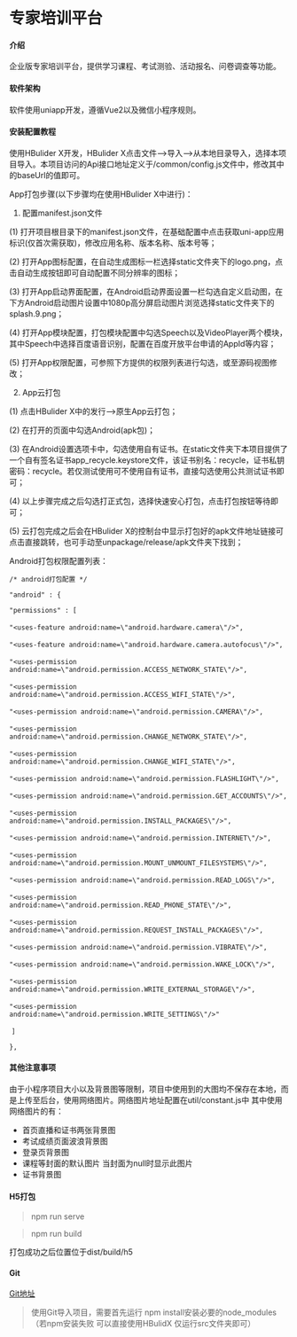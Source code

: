 # 专家培训平台

#### 介绍
企业版专家培训平台，提供学习课程、考试测验、活动报名、问卷调查等功能。

#### 软件架构
软件使用uniapp开发，遵循Vue2以及微信小程序规则。


#### 安装配置教程

使用HBulider X开发，HBulider X点击文件-->导入-->从本地目录导入，选择本项目导入。本项目访问的Api接口地址定义于/common/config.js文件中，修改其中的baseUrl的值即可。

App打包步骤(以下步骤均在使用HBulider X中进行)：

1.  配置manifest.json文件

(1) 打开项目根目录下的manifest.json文件，在基础配置中点击获取uni-app应用标识(仅首次需获取)，修改应用名称、版本名称、版本号等；

(2) 打开App图标配置，在自动生成图标一栏选择static文件夹下的logo.png，点击自动生成按钮即可自动配置不同分辨率的图标；

(3) 打开App启动界面配置，在Android启动界面设置一栏勾选自定义启动图，在下方Android启动图片设置中1080p高分屏启动图片浏览选择static文件夹下的splash.9.png；

(4) 打开App模块配置，打包模块配置中勾选Speech以及VideoPlayer两个模块，其中Speech中选择百度语音识别，配置在百度开放平台申请的AppId等内容；

(5) 打开App权限配置，可参照下方提供的权限列表进行勾选，或至源码视图修改；

2. App云打包

(1) 点击HBulider X中的发行-->原生App云打包；

(2) 在打开的页面中勾选Android(apk包)；

(3) 在Android设置选项卡中，勾选使用自有证书。在static文件夹下本项目提供了一个自有签名证书app_recycle.keystore文件，该证书别名：recycle，证书私钥密码：recycle。若仅测试使用可不使用自有证书，直接勾选使用公共测试证书即可；

(4) 以上步骤完成之后勾选打正式包，选择快速安心打包，点击打包按钮等待即可；

(5) 云打包完成之后会在HBulider X的控制台中显示打包好的apk文件地址链接可点击直接跳转，也可手动至unpackage/release/apk文件夹下找到；

 

Android打包权限配置列表：

`/* android打包配置 */`

`"android" : {`

  `"permissions" : [`

​     `"<uses-feature android:name=\"android.hardware.camera\"/>",`

​     `"<uses-feature android:name=\"android.hardware.camera.autofocus\"/>",`

​     `"<uses-permission android:name=\"android.permission.ACCESS_NETWORK_STATE\"/>",`

​     `"<uses-permission android:name=\"android.permission.ACCESS_WIFI_STATE\"/>",`

​     `"<uses-permission android:name=\"android.permission.CAMERA\"/>",`

​     `"<uses-permission android:name=\"android.permission.CHANGE_NETWORK_STATE\"/>",`

​     `"<uses-permission android:name=\"android.permission.CHANGE_WIFI_STATE\"/>",`

​     `"<uses-permission android:name=\"android.permission.FLASHLIGHT\"/>",`

​     `"<uses-permission android:name=\"android.permission.GET_ACCOUNTS\"/>",`

​     `"<uses-permission android:name=\"android.permission.INSTALL_PACKAGES\"/>",`

​     `"<uses-permission android:name=\"android.permission.INTERNET\"/>",`

​     `"<uses-permission android:name=\"android.permission.MOUNT_UNMOUNT_FILESYSTEMS\"/>",`

​     `"<uses-permission android:name=\"android.permission.READ_LOGS\"/>",`

​     `"<uses-permission android:name=\"android.permission.READ_PHONE_STATE\"/>",`

​     `"<uses-permission android:name=\"android.permission.REQUEST_INSTALL_PACKAGES\"/>",`

​     `"<uses-permission android:name=\"android.permission.VIBRATE\"/>",`

​     `"<uses-permission android:name=\"android.permission.WAKE_LOCK\"/>",`

​     `"<uses-permission android:name=\"android.permission.WRITE_EXTERNAL_STORAGE\"/>",`

​     `"<uses-permission android:name=\"android.permission.WRITE_SETTINGS\"/>"`

​      `]`

 `},`
 
 
#### 其他注意事项

由于小程序项目大小以及背景图等限制，项目中使用到的大图均不保存在本地，而是上传至后台，使用网络图片。网络图片地址配置在util/constant.js中
其中使用网络图片的有：
 
- 首页直播和证书两张背景图
- 考试成绩页面波浪背景图
- 登录页背景图 
- 课程等封面的默认图片 当封面为null时显示此图片
- 证书背景图


#### H5打包
> npm run serve

> npm run build

打包成功之后位置位于dist/build/h5

#### Git
[Git地址](https://gitee.com/yuki07/teach-cli.git)
> 使用Git导入项目，需要首先运行 npm install安装必要的node_modules（若npm安装失败  可以直接使用HBulidX 仅运行src文件夹即可）